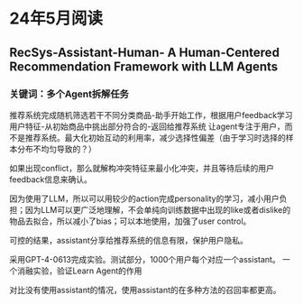 
# 24年5月阅读
## RecSys-Assistant-Human- A Human-Centered Recommendation Framework with LLM Agents
### 关键词：多个Agent拆解任务
推荐系统完成随机筛选若干不同分类商品-助手开始工作，根据用户feedback学习用户特征-从初始商品中挑出部分符合的-返回给推荐系统
让agent专注于用户，而不是推荐系统。最大化初始互动的利用率，减少选择性偏差（由于学习时选择的样本分布不均匀导致的？）

如果出现conflict，那么就解构冲突特征来最小化冲突，并且等待后续的用户feedback信息来确认。

因为使用了LLM，所以可以用较少的action完成personality的学习，减小用户负担；因为LLM可以更广泛地理解，不会单纯向训练数据中出现的like或者dislike的物品去拟合，所以减小了bias；可以本地使用，加强了user control。

可控的结果，assistant分享给推荐系统的信息有限，保护用户隐私。

采用GPT-4-0613完成实验。测试部分，1000个用户每个对应一个assistant。  一个消融实验，验证Learn Agent的作用

对比没有使用assistant的情况，使用assistant的在多种方法的召回率都更高。

